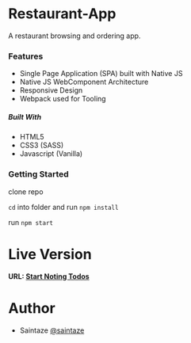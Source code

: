 # Restaurant-App
A restaurant browsing and ordering app.

### Features
+ Single Page Application (SPA) built with Native JS
+ Native JS WebComponent Architecture
+ Responsive Design
+ Webpack used for Tooling

##### Built With
+ HTML5
+ CSS3 (SASS)
+ Javascript (Vanilla)

### Getting Started
clone repo

`cd` into folder and run `npm install`

run `npm start`

# Live Version
#### URL: [Start Noting Todos](https://dist.ayezahmed.now.sh  )

# Author
+ Saintaze [@saintaze](https://github.com/saintaze/)



